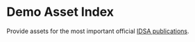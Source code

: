 # Demo Asset Index

Provide assets for the most important official
[IDSA publications](https://internationaldataspaces.org/publications/most-important-documents/).